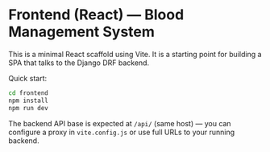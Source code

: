 # Frontend (React) — Blood Management System

This is a minimal React scaffold using Vite. It is a starting point for building a SPA that talks to the Django DRF backend.

Quick start:

```bash
cd frontend
npm install
npm run dev
```

The backend API base is expected at `/api/` (same host) — you can configure a proxy in `vite.config.js` or use full URLs to your running backend.
